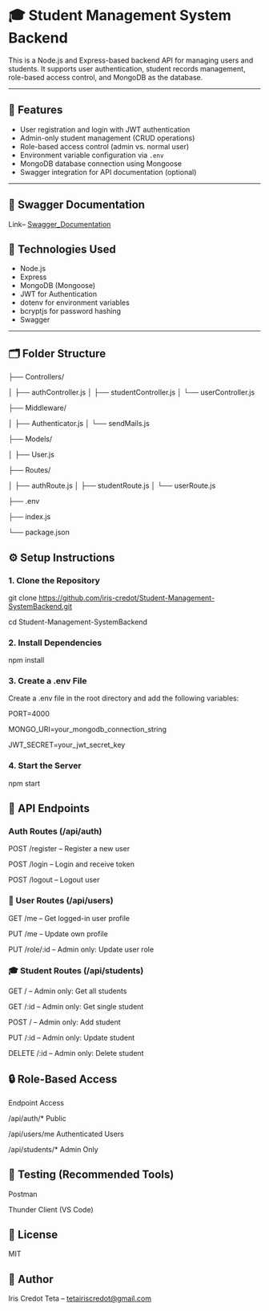 # 🎓 Student Management System Backend

This is a Node.js and Express-based backend API for managing users and students. It supports user authentication, student records management, role-based access control, and MongoDB as the database.

---

## 🚀 Features

- User registration and login with JWT authentication
- Admin-only student management (CRUD operations)
- Role-based access control (admin vs. normal user)
- Environment variable configuration via `.env`
- MongoDB database connection using Mongoose
- Swagger integration for API documentation (optional)

---
## 🧰 Swagger Documentation
Link– [Swagger_Documentation](https://student-management-system-backend-xq64.onrender.com/studentSwagger/)

## 🧰 Technologies Used

- Node.js
- Express
- MongoDB (Mongoose)
- JWT for Authentication
- dotenv for environment variables
- bcryptjs for password hashing
- Swagger 

---

## 🗂️ Folder Structure

├── Controllers/

│ ├── authController.js
│ ├── studentController.js
│ └── userController.js

├── Middleware/

│ ├── Authenticator.js
│ └── sendMails.js

├── Models/

│ ├── User.js

├── Routes/

│ ├── authRoute.js
│ ├── studentRoute.js
│ └── userRoute.js

├── .env

├── index.js

└── package.json



## ⚙️ Setup Instructions

### 1. Clone the Repository


git clone https://github.com/iris-credot/Student-Management-SystemBackend.git

cd Student-Management-SystemBackend

### 2. Install Dependencies

npm install

### 3. Create a .env File

Create a .env file in the root directory and add the following variables:

PORT=4000

MONGO_URI=your_mongodb_connection_string

JWT_SECRET=your_jwt_secret_key



### 4. Start the Server
npm start



## 📡 API Endpoints

### Auth Routes (/api/auth)

POST /register – Register a new user

POST /login – Login and receive token

POST /logout – Logout user

### 👤 User Routes (/api/users)

GET /me – Get logged-in user profile

PUT /me – Update own profile

PUT /role/:id – Admin only: Update user role

### 🎓 Student Routes (/api/students)

GET / – Admin only: Get all students

GET /:id – Admin only: Get single student

POST / – Admin only: Add student

PUT /:id – Admin only: Update student

DELETE /:id – Admin only: Delete student



## 🔒 Role-Based Access
Endpoint	      Access

/api/auth/* 	  Public

/api/users/me	  Authenticated Users

/api/students/*	  Admin Only


## 🧪 Testing (Recommended Tools)
Postman

Thunder Client (VS Code)


## 📝 License
MIT

## 👤 Author
Iris Credot Teta – tetairiscredot@gmail.com
